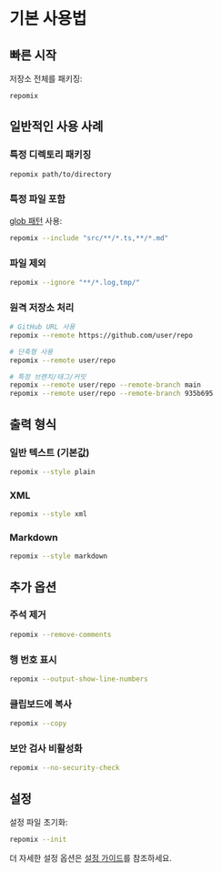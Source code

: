 # 기본 사용법

## 빠른 시작

저장소 전체를 패키징:
```bash
repomix
```

## 일반적인 사용 사례

### 특정 디렉토리 패키징
```bash
repomix path/to/directory
```

### 특정 파일 포함
[glob 패턴](https://github.com/mrmlnc/fast-glob?tab=readme-ov-file#pattern-syntax) 사용:
```bash
repomix --include "src/**/*.ts,**/*.md"
```

### 파일 제외
```bash
repomix --ignore "**/*.log,tmp/"
```

### 원격 저장소 처리
```bash
# GitHub URL 사용
repomix --remote https://github.com/user/repo

# 단축형 사용
repomix --remote user/repo

# 특정 브랜치/태그/커밋
repomix --remote user/repo --remote-branch main
repomix --remote user/repo --remote-branch 935b695
```

## 출력 형식

### 일반 텍스트 (기본값)
```bash
repomix --style plain
```

### XML
```bash
repomix --style xml
```

### Markdown
```bash
repomix --style markdown
```

## 추가 옵션

### 주석 제거
```bash
repomix --remove-comments
```

### 행 번호 표시
```bash
repomix --output-show-line-numbers
```

### 클립보드에 복사
```bash
repomix --copy
```

### 보안 검사 비활성화
```bash
repomix --no-security-check
```

## 설정

설정 파일 초기화:
```bash
repomix --init
```

더 자세한 설정 옵션은 [설정 가이드](/ko/guide/configuration)를 참조하세요.
